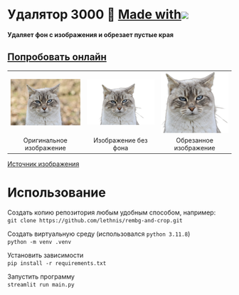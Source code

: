 # Удалятор 3000 🤖 <a href=https://streamlit.io/>Made with<img src=https://github.com/lethnis/rembg-and-crop/assets/88483002/466e152a-9a43-48a3-8e4a-a4b767431ed2 width=180></a>
#### Удаляет фон с изображения и обрезает пустые края

## [Попробовать онлайн](https://rembg-and-crop.streamlit.app/)

<table>
    <tr>
        <td><img src=data/cat.jpg width=300></td>
        <td><img src=data/no_bg_data_cat.png width=300></td>
        <td><img src=data/cropped_data_cat.png width=300></td>
    </tr>
    <tr>
        <td align=center>Оригинальное изображение</td>
        <td align=center>Изображение без фона</td>
        <td align=center>Обрезанное изображение</td>
    </tr>
</table>

[Источник изображения](https://pixabay.com/photos/cat-alley-cat-european-cat-animal-8578562/)

# Использование

Создать копию репозитория любым удобным способом, например:  
`git clone https://github.com/lethnis/rembg-and-crop.git`  

Создать виртуальную среду (использовался `python 3.11.8`)  
`python -m venv .venv`  

Установить зависимости  
`pip install -r requirements.txt`  

Запустить программу  
`streamlit run main.py`
